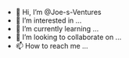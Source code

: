 - 👋 Hi, I’m @Joe-s-Ventures
- 👀 I’m interested in ...
- 🌱 I’m currently learning ...
- 💞️ I’m looking to collaborate on ...
- 📫 How to reach me ...

<!---
Joe-s-Ventures/Joe-s-Ventures is a ✨ special ✨ repository because its `README.md` (this file) appears on your GitHub profile.
You can click the Preview link to take a look at your changes.
--->
